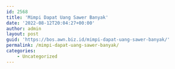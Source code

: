 ```yaml
---
id: 2568
title: 'Mimpi Dapat Uang Sawer Banyak'
date: '2022-08-12T20:04:27+00:00'
author: admin
layout: post
guid: 'https://bos.awn.biz.id/mimpi-dapat-uang-sawer-banyak/'
permalink: /mimpi-dapat-uang-sawer-banyak/
categories:
    - Uncategorized
---
```


